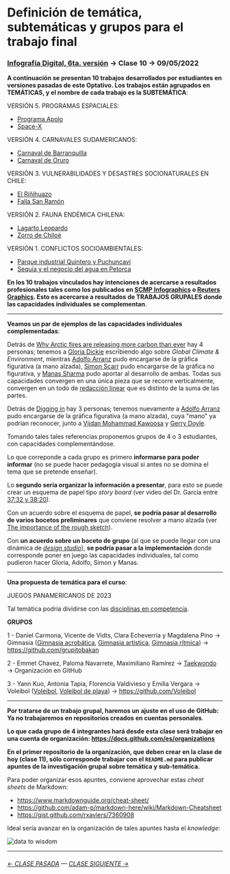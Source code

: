 # Definición de temática, subtemáticas y grupos para el trabajo final

### [Infografía Digital, 6ta. versión](https://github.com/profesorfaco/dno075-2023-1#readme) → Clase 10 → 09/05/2022

**A continuación se presentan 10 trabajos desarrollados por estudiantes en versiones pasadas de este Optativo. Los trabajos están agrupados en TEMÁTICAS, y el nombre de cada trabajo es la SUBTEMÁTICA**:

VERSIÓN 5. PROGRAMAS ESPACIALES: 

- [Programa Apolo](https://programa-apolo.github.io/infografia-digital/)
- [Space-X](https://space-x-elon-musk.github.io/infografia-digital/)

VERSIÓN 4. CARNAVALES SUDAMERICANOS:

- [Carnaval de Barranquilla](https://carnavaldebarranquilla.github.io/examen/)
- [Carnaval de Oruro](https://orurocarnaval.github.io/Examen/)

VERSIÓN 3. VULNERABILIDADES Y DESASTRES SOCIONATURALES EN CHILE:

- [El Riñihuazo](https://infografia-digital.github.io/rinihuazo-final/)
- [Falla San Ramón](https://fallasanramon-infografiadigital.github.io/entrega_final/)

VERSIÓN 2. FAUNA ENDÉMICA CHILENA:

- [Lagarto Leopardo](https://lagarto-leopardo.github.io/entrega-final/)
- [Zorro de Chiloé](https://zorrodechiloe-infodigital.github.io/Zorro_de_Chiloe/)

VERSIÓN 1. CONFLICTOS SOCIOAMBIENTALES:

- [Parque industrial Quintero y Puchuncaví](https://personas-de-sacrificio.github.io/examen/)
- [Sequía y el negocio del agua en Petorca](https://paltorcas.github.io/examen/)

**En los 10 trabajos vinculados hay intenciones de acercarse a resultados profesionales tales como los publicados en [SCMP Infographics](https://www.scmp.com/infographic/) o [Reuters Graphics](https://graphics.reuters.com/). Esto es acercarse a resultados de TRABAJOS GRUPALES donde las capacidades individuales se complementan**. 

- - - - - - - - - - 

**Veamos un par de ejemplos de las capacidades individuales complementadas**: 

Detrás de [Why Arctic fires are releasing more carbon than ever](https://graphics.reuters.com/CLIMATE-CHANGE/WILDFIRE-EMISSIONS/zjvqkrwmnvx/) hay 4 personas; tenemos a [Gloria Dickie](https://twitter.com/GloriaDickie) escribiendo algo sobre *Global Climate & Environment*, mientras [Adolfo Arranz](https://twitter.com/adolfux) pudo encargarse de la gráfica figurativa (a mano alzada), [Simon Scarr](http://www.simonscarr.com/) pudo encargarse de la gráfica no figurativa, y [Manas Sharma](https://www.linkedin.com/in/manas-sharma-69b516179/) pudo aportar al desarrollo de ambas. Todas sus capacidades convergen en una única pieza que se recorre verticalmente, convergen en un todo de [redacción linear](https://www.youtube.com/watch?v=iEB3oILm-qQ&t=2010s) que es distinto de la suma de las partes.

Detrás de [Digging in](https://www.reuters.com/graphics/UKRAINE-CRISIS/COUNTEROFFENSIVE/mopakddwbpa/) hay 3 personas; tenemos nuevamente a [Adolfo Arranz](https://twitter.com/adolfux) pudo encargarse de la gráfica figurativa (a mano alzada), cuya "mano" ya podrían reconocer, junto a [Vijdan Mohammad Kawoosa](https://twitter.com/vijdankawoosa) y [Gerry Doyle](https://twitter.com/mgerrydoyle).

Tomando tales tales referencias proponemos grupos de 4 o 3 estudiantes, con capacidades complementándose.

Lo que correponde a cada grupo es primero **informarse para poder informar** (no se puede hacer pedagogía visual si antes no se domina el tema que se pretende enseñar). 

Lo **segundo sería organizar la información a presentar**, para esto se puede crear un esquema de papel tipo *story board* (ver video del Dr. García entre [37:32 y 38:20](https://youtu.be/iEB3oILm-qQ?t=2252)).

Con un acuerdo sobre el esquema de papel, **se podría pasar al desarrollo de varios bocetos preliminares** que conviene resolver a mano alzada (ver [The importance of the rough sketch](https://www.behance.net/gallery/37869347/Infographics-The-importance-of-the-rough-sketch)).

Con **un acuerdo sobre un boceto de grupo** (al que se puede llegar con una dinámica de [*design studio*](https://medium.com/@jc.stories/lean-ux-running-a-design-studio-8c0c94ae69d4)), **se podría pasar a la implementación** donde corresponde poner en juego las capacidades individuales, tal como pudieron hacer Gloria, Adolfo, Simon y Manas.

- - - - - - - - - - 

**Una propuesta de temática para el curso**: 

JUEGOS PANAMERICANOS DE 2023

Tal temática podría dividirse con las [disciplinas en competencia](https://es.wikipedia.org/wiki/Juegos_Panamericanos_de_2023#Sedes_e_instalaciones_deportivas). 

**GRUPOS**
 
1 - Daniel Carmona, Vicente de Vidts, Clara Echeverría y Magdalena Pino →  Gimnasia ([Gimnasia acrobática](https://es.wikipedia.org/wiki/Gimnasia_acrob%C3%A1tica), [Gimnasia artística](https://es.wikipedia.org/wiki/Gimnasia_art%C3%ADstica), [Gimnasia rítmica](https://es.wikipedia.org/wiki/Gimnasia_r%C3%ADtmica)) → https://github.com/grupitobakan

2 - Emmet Chavez, Paloma Navarrete, Maximiliano Ramírez → [Taekwondo](https://es.wikipedia.org/wiki/Taekwondo) → Organización en GitHub

3 - Yann Kuo, Antonia Tapia, Florencia Valdivieso y Emilia Vergara → Voleibol ([Voleibol](https://es.wikipedia.org/wiki/Voleibol), [Voleibol de playa](https://es.wikipedia.org/wiki/Voleibol_de_playa)) → https://github.com/Voleibol

- - - - - - - - - - 

**Por tratarse de un trabajo grupal, haremos un ajuste en el uso de GitHub: Ya no trabajaremos en repositorios creados en cuentas personales**. 

**Lo que cada grupo de 4 integrantes hará desde esta clase será trabajar en una cuenta de organización: https://docs.github.com/es/organizations**

**En el primer repositorio de la organización, que deben crear en la clase de hoy (clase 11), sólo corresponde trabajar con el `README.md` para publicar apuntes de la investigación grupal sobre temática y sub-temática.**

Para poder organizar esos apuntes, conviene aprovechar estas *cheat sheets* de Markdown:

- https://www.markdownguide.org/cheat-sheet/
- https://github.com/adam-p/markdown-here/wiki/Markdown-Cheatsheet
- https://gist.github.com/rxaviers/7360908

Ideal sería avanzar en la organización de tales apuntes hasta el *knowledge*:

![data to wisdom](https://dist.neo4j.com/wp-content/uploads/20180918102937/knowledge-insight-wisdom-2.png)

- - - - - - - - - - - - -

###### [← CLASE PASADA](https://github.com/profesorfaco/dno075-2023-1/tree/main/clase-08) — [CLASE SIGUIENTE →](https://github.com/profesorfaco/dno075-2023-1/tree/main/clase-11) 
